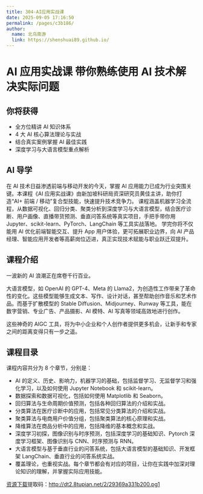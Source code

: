 ```yaml
---
title: 304-AI应用实战课
date: 2025-09-05 17:16:50
permalink: /pages/c3b186/
author: 
  name: 北鸟南游
  link: https://shenshuai89.github.io/
---
```

# AI 应用实战课 带你熟练使用 AI 技术解决实际问题

## 你将获得
- 全方位精讲 AI 知识体系
- 4 大 AI 核心算法理论与实战
- 结合真实案例掌握 AI 最佳实践
- 深度学习与大语言模型重点解析

## AI 导学
在 AI 技术日益渗透前端与移动开发的今天，掌握 AI 应用能力已成为行业突围关键。本课程《AI 应用实战课》由新加坡科研局资深研究员黄佳主讲，助你打造“AI+ 前端 / 移动”复合型技能，快速提升技术竞争力。
课程涵盖机器学习全流程，从数据可视化、回归分类、聚类分析到深度学习与大语言模型，结合医疗诊断、用户画像、直播带货预测、垂直问答系统等真实项目，手把手带你用 Jupyter、scikit-learn、PyTorch、LangChain 等工具实战落地。
学完你将不仅能用 AI 优化前端智能交互、提升 App 用户体验，更可拓展职业边界，向 AI 产品经理、智能应用开发者等高薪岗位迈进，真正实现技术赋能与职业跃迁双提升。

## 课程介绍
一波新的 AI 浪潮正在席卷千行百业。

大语言模型，如 OpenAI 的 GPT-4、Meta 的 Llama2，为创造性工作带来了革命性的变化。这些模型能够生成文本、写作、设计对话，甚至帮助创作音乐和艺术作品。而基于扩散模型的 Stable Diffusion、Midjourney、Runway 等工具，能在数字营销、专业广告、产品摄影、AI 模特、AI 写真等领域高效地进行创作。

这些神奇的 AIGC 工具，将为中小企业和个人创作者提供更多机会，让新手和专家之间的距离变得只有一步之遥。

## 课程目录
课程内容共分为 8 个章节，分别是：

- AI 的定义、历史、影响力，机器学习的基础，包括监督学习、无监督学习和强化学习，以及如何使用 Jupyter Notebook 和 scikit-learn。
- 数据探索和数据可视化，包括如何使用 Matplotlib 和 Seaborn。
- 回归算法与生命周期价值预测，包括各种回归算法的介绍和实战。
- 分类算法在医疗诊断中的应用，包括常见分类算法的介绍和实战。
- 聚类算法与电商用户价值分组，包括聚类算法的核心原理和实战。
- 降维算法在商品分析中的应用，包括降维的基本概念和实战。
- 深度学习初探，图像识别与时序预测，包括深度学习的基础知识、Pytorch 深度学习框架、图像识别与 CNN、时序预测与 RNN。
- 大语言模型与基于垂直行业的问答系统，包括大语言模型的基础知识、开发框架 LangChain、垂直行业的问答系统实战。
- 覆盖理论，也重视实战。每个章节都会有对应的项目，让你在实践中加深对理论知识的理解，并掌握实际应用技能。

[资源下载](https://www.alipan.com/s/sjRsDGk825x)提取码：http://dt2.8tupian.net/2/29369a331b200.pg1